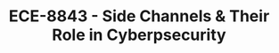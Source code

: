 ---
layout: course
title: ECE-8843 - Side Channels & Their Role in Cyberpsecurity
aliases: 
course_id: ECE-8843
permalink: /ECE-8843/
avg_difficulty: 3.00
avg_rating: 5.00
avg_workload: 10.00
type: course_page
---